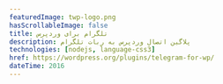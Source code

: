 ```yaml
---
featuredImage: twp-logo.png
hasScrollableImage: false
title: تلگرام برای وردپرس
description: پلاگین اتصال وردپرس به ربات تلگرام
technologies: [nodejs, language-css3]
href: https://wordpress.org/plugins/telegram-for-wp/
dateTime: 2016
---
```

